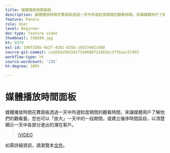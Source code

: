 ```yaml
---
title: 媒體播放時間面板
description: 媒體播放時間花費面板透過一天中所選粒度期間的觀看時間，來讓媒體用戶了解他們的觀看量。您也可以「放大」一天中的一段期間，或建立循序時間區段，以清楚顯示一天中各部分進出的潛在客戶。
feature: Panels
role: User
level: Beginner
doc-type: feature video
thumbnail: 338699.jpg
kt: 9379
exl-id: 100f33bb-9a2f-4181-835b-16537e02cd80
source-git-commit: ca2683e56d101f540680713483ec3ff6aac57492
workflow-type: ht
source-wordcount: '135'
ht-degree: 100%

---
```


# 媒體播放時間面板

媒體播放時間花費面板透過一天中所選粒度期間的觀看時間，來讓媒體用戶了解他們的觀看量。您也可以「放大」一天中的一段期間，或建立循序時間區段，以清楚顯示一天中各部分進出的潛在客戶。

>[!VIDEO](https://video.tv.adobe.com/v/338699/?quality=12&learn=on)

如需詳細資訊，請瀏覽本[文件](https://experienceleague.adobe.com/docs/media-analytics/using/media-reports/media-workspace-panels/media-playback-time-spent.html?lang=zh-Hant)。
